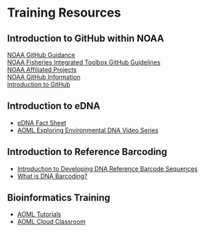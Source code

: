Training Resources
=====

Introduction to GitHub within NOAA
------------
[NOAA GitHub Guidance](https://www.aoml.noaa.gov/ocd/ocdweb/NOAA%20GitHub%20Usage%20Guidelines.pdf)  
[NOAA Fisheries Integrated Toolbox GitHub Guidelines](https://noaa-fisheries-integrated-toolbox.github.io/resources/noaa%20resources/github-account/)  
[NOAA Affiliated Projects](https://github.com/NOAAGov/NOAA-Affiliated-Projects)  
[NOAA GitHub Information](https://github.com/NOAAGov/Information)  
[Introduction to GitHub](https://docs.github.com/en/get-started/start-your-journey/git-and-github-learning-resources)  

Introduction to eDNA 
------------
- [eDNA Fact Sheet](https://oceanexplorer.noaa.gov/technology/edna/edna.html)
- [AOML Exploring Environmental DNA Video Series](https://oceanexplorer.noaa.gov/technology/edna/edna.html) <br>

Introduction to Reference Barcoding 
------------
- [Introduction to Developing DNA Reference Barcode Sequences](https://doi.org/10.5281/zenodo.14867763) <br>
- [What is DNA Barcoding?](https://oceanexplorer.noaa.gov/explorations/24skq-ak-seamounts/features/dna-barcoding.html) <br>

Bioinformatics Training
------------

- [AOML Tutorials](https://github.com/aomlomics/tutorials) <br>
- [AOML Cloud Classroom](https://github.com/lukenoaa/cloud-classroom)<br>
